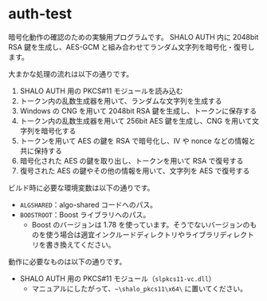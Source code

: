 # auth-test

暗号化動作の確認のための実験用プログラムです。
SHALO AUTH 内に 2048bit RSA 鍵を生成し、AES-GCM と組み合わせてランダム文字列を暗号化・復号します。

大まかな処理の流れは以下の通りです。

1. SHALO AUTH 用の PKCS#11 モジュールを読み込む
2. トークン内の乱数生成器を用いて、ランダムな文字列を生成する
3. Windows の CNG を用いて 2048bit RSA 鍵を生成し、トークンに保存する
4. トークン内の乱数生成器を用いて 256bit AES 鍵を生成し、CNG を用いて文字列を暗号化する
5. トークンを用いて AES の鍵を RSA で暗号化し、IV や nonce などの情報と共に保持する
6. 暗号化された AES の鍵を取り出し、トークンを用いて RSA で復号する
7. 復号された AES の鍵やその他の情報を用いて、文字列を AES で復号する

ビルド時に必要な環境変数は以下の通りです。
- `ALGSHARED`：algo-shared コードへのパス。
- `BOOSTROOT`：Boost ライブラリへのパス。
	- Boost のバージョンは 1.78 を使っています。そうでないバージョンのものを使う場合は適宜インクルードディレクトリやライブラリディレクトリを書き換えてください。

動作に必要なものは以下の通りです。
- SHALO AUTH 用の PKCS#11 モジュール（`slpkcs11-vc.dll`）
	- マニュアルにしたがって、`~\shalo_pkcs11\x64\` に置いてください。
